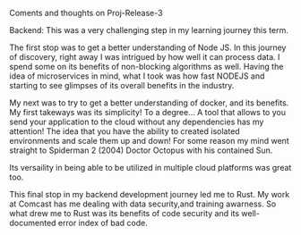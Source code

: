 Coments and thoughts on Proj-Release-3

Backend:
This was a very challenging step in my learning journey this term. 

The first stop was to get a better understanding of Node JS.
In this journey of discovery, right away I was intrigued by how well it can process data. I spend some on its benefits of non-blocking algorithms as well. Having the idea of microservices in mind, what I took was how fast NODEJS and starting to see glimpses of its overall benefits in the industry. 

My next was to try to get a better understanding of docker, and its benefits. My first takeways was its simplicity! To a degree... A tool that allows to you send your application to the cloud without any dependencies has my attention! The idea that you have the ability to created isolated environments and scale them up and down! For some reason my mind went straight to Spiderman 2 (2004) Doctor Octopus with his contained Sun. 

Its versaility in being able to be utilized in multiple cloud platforms was great too. 

This final stop in my backend development journey led me to Rust. My work at Comcast has me dealing with data security,and training awarness. So what drew me to Rust was its benefits of code security and its well-documented error index of bad code. 


